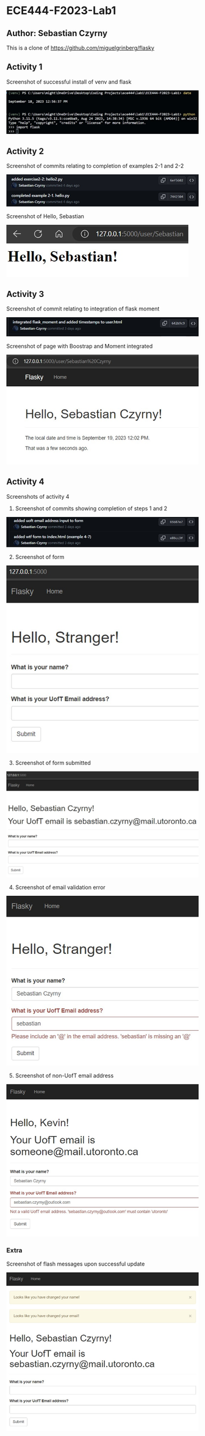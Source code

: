# ECE444-F2023-Lab1

## Author: Sebastian Czyrny

This is a clone of https://github.com/miguelgrinberg/flasky

## Activity 1

Screenshot of successful install of venv and flask

![flask install](images/act1.jpg)

## Activity 2

Screenshot of commits relating to completion of examples 2-1 and 2-2

![commit message](images/act2_0.jpg)

Screenshot of Hello, Sebastian

![hello, my name](images/act2.jpg)

## Activity 3

Screenshot of commit relating to integration of flask moment

![commit message](images/act3_0.jpg)


Screenshot of page with Boostrap and Moment integrated

![Bootstrap and Moment](images/act3.jpg)

## Activity 4

Screenshots of activity 4

1. Screenshot of commits showing completion of steps 1 and 2

![commits for act4 steps 1,2](images/act4_0.jpg)

2. Screenshot of form

![form screenshot](images/act4_1.jpg)

3. Screenshot of form submitted

![form submission](images/act4_2.jpg)

4. Screenshot of email validation error

![form email error](images/act4_3.jpg)

5. Screenshot of non-UofT email address

![form email error non UofT email](images/act4_4.jpg)

### Extra
Screenshot of flash messages upon successful update

![form flash messages](images/act4_5.jpg)